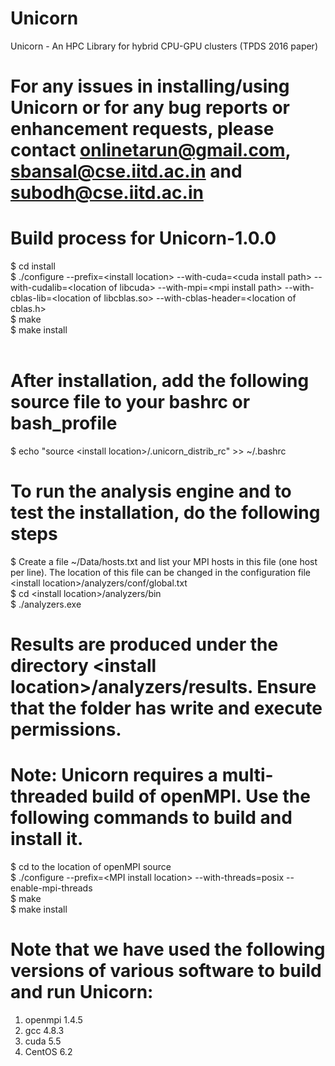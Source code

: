 # Unicorn
Unicorn - An HPC Library for hybrid CPU-GPU clusters (TPDS 2016 paper)
# For any issues in installing/using Unicorn or for any bug reports or enhancement requests, please contact onlinetarun@gmail.com, sbansal@cse.iitd.ac.in and subodh@cse.iitd.ac.in

# Build process for Unicorn-1.0.0
$ cd install<br/>
$ ./configure --prefix=\<install location\> --with-cuda=\<cuda install path\> --with-cudalib=\<location of libcuda\> --with-mpi=\<mpi install path\> --with-cblas-lib=\<location of libcblas.so\> --with-cblas-header=\<location of cblas.h\><br/>
$ make<br/>
$ make install<br/>  


# After installation, add the following source file to your bashrc or bash_profile
$ echo "source \<install location\>/.unicorn_distrib_rc" >> ~/.bashrc  


# To run the analysis engine and to test the installation, do the following steps
$ Create a file ~/Data/hosts.txt and list your MPI hosts in this file (one host per line). The location of this file can be changed in the configuration file \<install location\>/analyzers/conf/global.txt<br/>
$ cd \<install location\>/analyzers/bin<br/>
$ ./analyzers.exe<br/>

# Results are produced under the directory \<install location\>/analyzers/results. Ensure that the folder has write and execute permissions.


# Note: Unicorn requires a multi-threaded build of openMPI. Use the following commands to build and install it.
$ cd to the location of openMPI source<br/>
$ ./configure --prefix=\<MPI install location\> --with-threads=posix --enable-mpi-threads<br/>
$ make<br/>
$ make install<br/>

# Note that we have used the following versions of various software to build and run Unicorn:
1. openmpi 1.4.5
2. gcc 4.8.3
3. cuda 5.5
4. CentOS 6.2

